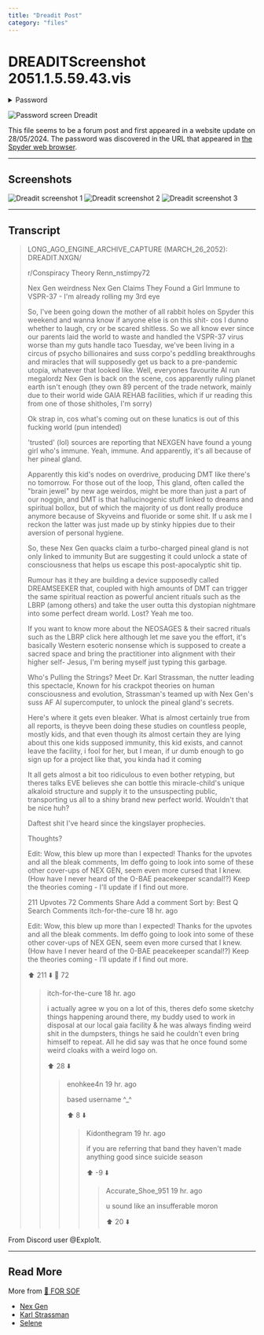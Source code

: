 ```yaml
---
title: "Dreadit Post"
category: "files"
---
```

# DREADITScreenshot 2051.1.5.59.43.vis

<details class="password">
<summary>Password</summary> 

1d1b2c2a
</details>

![Password screen Dreadit](../../Resources/files/dreadit/dreadit_pass.png)

This file seems to be a forum post and first appeared in a website update on 28/05/2024. 
The password was discovered in the URL that appeared in [the Spyder web browser](../webbrowser).

***

## Screenshots

![Dreadit screenshot 1](../../Resources/files/dreadit/dreadit1.png)
![Dreadit screenshot 2](../../Resources/files/dreadit/dreadit2.png)
![Dreadit screenshot 3](../../Resources/files/dreadit/dreadit3.png)

***

## Transcript

> LONG_AGO_ENGINE_ARCHIVE_CAPTURE (MARCH_26_2052): DREADIT.NXGN/ 
>
> r/Conspiracy Theory
> Renn_nstimpy72 
>
> Nex Gen weirdness Nex Gen Claims They Found a Girl Immune to VSPR-37 - I'm already
> rolling my 3rd eye 
>
> So, I've been going down the mother of all rabbit holes on Spyder this weekend and
> wanna know if anyone else is on this shit- cos I dunno whether to laugh, cry or be
> scared shitless. So we all know ever since our parents laid the world to waste and
> handled the VSPR-37 virus worse than my guts handle taco Tuesday, we've been living
> in a circus of psycho billionaires and suss corpo's peddling breakthroughs and miracles
> that will supposedly get us back to a pre-pandemic utopia, whatever that looked like. Well,
> everyones favourite Al run megalordz Nex Gen is back on the scene, cos apparently ruling
> planet earth isn't enough (they own 89 percent of the trade network, mainly due to their
> world wide GAIA REHAB facilities, which if ur reading this from one of those shitholes,
> I'm sorry) 
>
> Ok strap in, cos what's coming out on these lunatics is out of this fucking
> world (pun intended) 
>
> 'trusted' (lol) sources are reporting that NEXGEN have found a
> young girl who's immune. Yeah, immune. And apparently, it's all because of her pineal
> gland. 
>
> Apparently this kid's nodes on overdrive, producing DMT like there's no tomorrow.
> For those out of the loop, This gland, often called the "brain jewel" by new age weirdos,
> might be more than just a part of our noggin, and DMT is that hallucinogenic stuff
> linked to dreams and spiritual bollox, but of which the majority of us dont really
> produce anymore because of Skyveins and fluoride or some shit. If u ask me I reckon
> the latter was just made up by stinky hippies due to their aversion of personal hygiene. 
>
> So, these Nex Gen quacks claim a turbo-charged pineal gland is not only linked to
> immunity
> But are suggesting it could unlock a state of consciousness that helps us
> escape this post-apocalyptic shit tip. 
>
> Rumour has it they are building a device supposedly called DREAMSEEKER that, coupled
> with high amounts of DMT can trigger the same spiritual reaction as powerful ancient
> rituals such as the LBRP (among others) and take the user outta this dystopian nightmare
> into some perfect dream world. Lost? Yeah me too.
>
> If you want to know more about the NEOSAGES & their sacred rituals such as the LBRP
> click here although let me save you the effort, it's basically Western esoteric
> nonsense which is supposed to create a sacred space and bring the practitioner
> into alignment with their higher self- Jesus, I'm bering myself just typing this garbage.
>
> Who's Pulling the Strings?
> Meet Dr. Karl Strassman, the nutter leading this spectacle, Known for his crackpot
> theories on human consciousness and evolution, Strassman's teamed up with Nex Gen's
> suss AF Al supercomputer, to unlock the pineal gland's secrets.
>
> Here's where it gets even bleaker. What is almost certainly true from all reports,
> is theyve been doing these studies on countless people, mostly kids, and that even
> though its almost certain they are lying about this one kids supposed immunity, this
> kid exists, and cannot leave the facility, i fool for her, but I mean, if ur dumb
> enough to go sign up for a project like that, you kinda had it coming
>
> It all gets almost a bit too ridiculous to even bother retyping, but theres talks
> EVE believes she can bottle this miracle-child's unique alkaloid structure and
> supply it to the unsuspecting public, transporting us all to a shiny brand new
> perfect world. Wouldn't that be nice huh?
>
> Daftest shit I've heard since the kingslayer prophecies.
>
> Thoughts?
>
> Edit: Wow, this blew up more than I expected! Thanks for the upvotes and all the bleak
> comments, Im deffo going to look into some of these other cover-ups of NEX GEN,
> seem even more cursed that I knew. (How have I never heard of the O-BAE peacekeeper
> scandal!?) Keep the theories coming - I'll update if I find out more.
>
> 211 Upvotes
> 72 Comments
> Share
> Add a comment
> Sort by: Best
> Q Search Comments
> itch-for-the-cure 18 hr. ago
> 
> Edit: Wow, this blew up more than I expected! Thanks for the upvotes and all the bleak comments. Im deffo going to look into some of these other cover-ups of NEX GEN, seem even more cursed that I knew. (How have I never heard of the 0-BAE peacekeeper scandal!?) Keep the theories coming - I’ll update if I find out more.
>
> ⬆️  211  ⬇️      💬  72
>
> > itch-for-the-cure 18 hr. ago
> >
> > i actually agree w you on a lot of this, theres defo some sketchy things happening around there, my buddy used to work in disposal at our local gaia facility & he was always finding weird shit in the dumpsters, things he said he couldn't even bring himself to repeat. All he did say was that he once found some weird cloaks with a weird logo on.
> >
> > ⬆️  28  ⬇️
> >
> > > enohkee4n 19 hr. ago
> > >
> > > based username ^_^
> > >
> > > ⬆️  8  ⬇️
> > >
> > > > Kidonthegram 19 hr. ago
> > > >
> > > > if you are referring that band they haven't made anything good since suicide season
> > > >
> > > > ⬆️  -9  ⬇️
> > > >
> > > > > Accurate_Shoe_951 19 hr. ago
> > > > >
> > > > > u sound like an insufferable moron
> > > > >
> > > > > ⬆️  20  ⬇️


From Discord user @Explo1t.

***

## Read More

More from [📁 FOR SOF](./for-sof)

- [Nex Gen](../lore/nex-gen-corporation)
- [Karl Strassman](../characters/strassman)
- [Selene](../characters/selene)